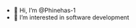 - 👋 Hi, I’m @Phinehas-1
- 👀 I’m interested in software development

<!---
Phinehas-1/Phinehas-1 is a ✨ special ✨ repository because its `README.md` (this file) appears on your GitHub profile.
You can click the Preview link to take a look at your changes.
--->
